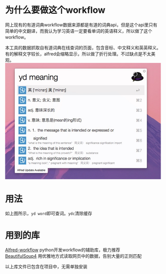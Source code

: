 # 为什么要做这个workflow
网上现有的有道词典workflow数据来源都是有道的词典api，但是这个api里只有简单的中文翻译，而我认为学习英语一定要看单词的英语释义，所以做了这个workflow。

本工具的数据抓取自有道词典在线查词的页面，包含音标、中文释义和英英释义。有的解释文字较长，alfred会缩略显示，所以做了折行处理。不过缺点是不太美观。
![](screen.png)

# 用法
如上图所示，`yd word`即可查词。`ydc`清除缓存

# 用到的库
[Alfred-workflow](https://github.com/deanishe/alfred-workflow/) python开发workflow的辅助库，极力推荐  
[BeautifulSoup4](https://www.crummy.com/software/BeautifulSoup/) 用优雅地方式读取网页中的数据，告别大量的正则匹配

以上库文件已包含在项目中，无需单独安装